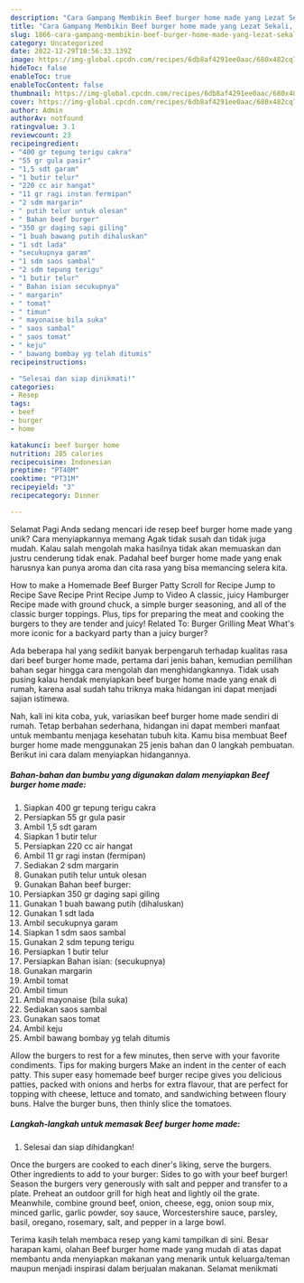 ```yaml
---
description: "Cara Gampang Membikin Beef burger home made yang Lezat Sekali, Lezat"
title: "Cara Gampang Membikin Beef burger home made yang Lezat Sekali, Lezat"
slug: 1866-cara-gampang-membikin-beef-burger-home-made-yang-lezat-sekali-lezat
category: Uncategorized
date: 2022-12-29T10:56:33.139Z
image: https://img-global.cpcdn.com/recipes/6db8af4291ee0aac/680x482cq70/beef-burger-home-made-foto-resep-utama.jpg
hideToc: false
enableToc: true
enableTocContent: false
thumbnail: https://img-global.cpcdn.com/recipes/6db8af4291ee0aac/680x482cq70/beef-burger-home-made-foto-resep-utama.jpg
cover: https://img-global.cpcdn.com/recipes/6db8af4291ee0aac/680x482cq70/beef-burger-home-made-foto-resep-utama.jpg
author: Admin
authorAv: notfound
ratingvalue: 3.1
reviewcount: 23
recipeingredient:
- "400 gr tepung terigu cakra"
- "55 gr gula pasir"
- "1,5 sdt garam"
- "1 butir telur"
- "220 cc air hangat"
- "11 gr ragi instan fermipan"
- "2 sdm margarin"
- " putih telur untuk olesan"
- " Bahan beef burger"
- "350 gr daging sapi giling"
- "1 buah bawang putih dihaluskan"
- "1 sdt lada"
- "secukupnya garam"
- "1 sdm saos sambal"
- "2 sdm tepung terigu"
- "1 butir telur"
- " Bahan isian secukupnya"
- " margarin"
- " tomat"
- " timun"
- " mayonaise bila suka"
- " saos sambal"
- " saos tomat"
- " keju"
- " bawang bombay yg telah ditumis"
recipeinstructions:

- "Selesai dan siap dinikmati!"
categories:
- Resep
tags:
- beef
- burger
- home

katakunci: beef burger home 
nutrition: 285 calories
recipecuisine: Indonesian
preptime: "PT40M"
cooktime: "PT31M"
recipeyield: "3"
recipecategory: Dinner

---
```



Selamat Pagi Anda sedang mencari ide resep beef burger home made yang unik? Cara menyiapkannya memang Agak tidak susah dan tidak juga mudah. Kalau salah mengolah maka hasilnya tidak akan memuaskan dan justru cenderung tidak enak. Padahal beef burger home made yang enak harusnya kan punya aroma dan cita rasa yang bisa memancing selera kita.


How to make a Homemade Beef Burger Patty Scroll for Recipe Jump to Recipe Save Recipe Print Recipe Jump to Video A classic, juicy Hamburger Recipe made with ground chuck, a simple burger seasoning, and all of the classic burger toppings. Plus, tips for preparing the meat and cooking the burgers to they are tender and juicy! Related To: Burger Grilling Meat What&#39;s more iconic for a backyard party than a juicy burger?

Ada beberapa hal yang sedikit banyak berpengaruh terhadap kualitas rasa dari beef burger home made, pertama dari jenis bahan, kemudian pemilihan bahan segar hingga cara mengolah dan menghidangkannya. Tidak usah pusing kalau hendak menyiapkan beef burger home made yang enak di rumah, karena asal sudah tahu triknya maka hidangan ini dapat menjadi sajian istimewa.


Nah, kali ini kita coba, yuk, variasikan beef burger home made sendiri di rumah. Tetap berbahan sederhana, hidangan ini dapat memberi manfaat untuk membantu menjaga kesehatan tubuh kita. Kamu bisa membuat Beef burger home made menggunakan 25 jenis bahan dan 0 langkah pembuatan. Berikut ini cara dalam menyiapkan hidangannya.

<!--inarticleads1-->

##### Bahan-bahan dan bumbu yang digunakan dalam menyiapkan Beef burger home made:

1. Siapkan 400 gr tepung terigu cakra
1. Persiapkan 55 gr gula pasir
1. Ambil 1,5 sdt garam
1. Siapkan 1 butir telur
1. Persiapkan 220 cc air hangat
1. Ambil 11 gr ragi instan (fermipan)
1. Sediakan 2 sdm margarin
1. Gunakan  putih telur untuk olesan
1. Gunakan  Bahan beef burger:
1. Persiapkan 350 gr daging sapi giling
1. Gunakan 1 buah bawang putih (dihaluskan)
1. Gunakan 1 sdt lada
1. Ambil secukupnya garam
1. Siapkan 1 sdm saos sambal
1. Gunakan 2 sdm tepung terigu
1. Persiapkan 1 butir telur
1. Persiapkan  Bahan isian: (secukupnya)
1. Gunakan  margarin
1. Ambil  tomat
1. Ambil  timun
1. Ambil  mayonaise (bila suka)
1. Sediakan  saos sambal
1. Gunakan  saos tomat
1. Ambil  keju
1. Ambil  bawang bombay yg telah ditumis


Allow the burgers to rest for a few minutes, then serve with your favorite condiments. Tips for making burgers Make an indent in the center of each patty. This super easy homemade beef burger recipe gives you delicious patties, packed with onions and herbs for extra flavour, that are perfect for topping with cheese, lettuce and tomato, and sandwiching between floury buns. Halve the burger buns, then thinly slice the tomatoes. 

<!--inarticleads2-->

##### Langkah-langkah untuk memasak Beef burger home made:


1. Selesai dan siap dihidangkan!

Once the burgers are cooked to each diner&#39;s liking, serve the burgers. Other ingredients to add to your burger: Sides to go with your beef burger! Season the burgers very generously with salt and pepper and transfer to a plate. Preheat an outdoor grill for high heat and lightly oil the grate. Meanwhile, combine ground beef, onion, cheese, egg, onion soup mix, minced garlic, garlic powder, soy sauce, Worcestershire sauce, parsley, basil, oregano, rosemary, salt, and pepper in a large bowl. 

Terima kasih telah membaca resep yang kami tampilkan di sini. Besar harapan kami, olahan Beef burger home made yang mudah di atas dapat membantu anda menyiapkan makanan yang menarik untuk keluarga/teman maupun menjadi inspirasi dalam berjualan makanan. Selamat menikmati

